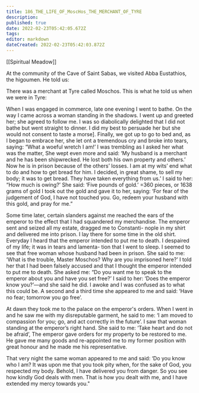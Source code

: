 ```yaml
---
title: 186_THE_LIFE_OF_MoscHos_THE_MERCHANT_OF_TYRE
description: 
published: true
date: 2022-02-23T05:42:05.672Z
tags: 
editor: markdown
dateCreated: 2022-02-23T05:42:03.872Z
---
```


[[Spiritual Meadow]]
 
At the community of the Cave of Saint Sabas, we visited Abba Eustathios, the higoumen. He told us:  
 
There was a merchant at Tyre called Moschos. This is what he told us when we were in Tyre:  
 
When I was engaged in commerce, late one evening I went to bathe. On the way I came across a woman standing in the shadows. I went up and greeted her; she agreed to follow me. I was so diabolically delighted that I did not bathe but went straight to dinner. I did my best to persuade her but she would not consent to taste a morse]. Finally, we got up to go to bed and, as I began to embrace her, she let ont a tremendous cry and broke into tears, saying: “What a woeful wretch I am!’ I was trembling as I asked her what was the matter, She wept even more and said: ‘My husband is a merchant and he has been shipwrecked. He lost both his own property and others.’ Now he is in prison because of the others’ losses. I am at my wits’ end what to do and how to get bread for him. I decided, in great shame, to sell my body; it was to get bread. They have taken everything from us.’ I said to her: “How much is owing?’ She said: ‘Five pounds of gold.’ =360 pieces, or 1638 grams of gold I took out the gold and gave it to her, saying: ‘For fear of the judgement of God, I have not touched you. Go, redeem your husband with this gold, and pray for me.”  
 
Some time later, certain slanders against me reached the ears of the emperor to the effect that I had squandered my merchandise. The emperor sent and seized all my estate, dragged me to Constanti- nople in my shirt and delivered me into prison. I lay there for some time in the old shirt. Everyday I heard that the emperor intended to put me to death. I despaired of my life; it was in tears and lamenta- tion that I went to sleep. I seemed to see that free woman whose husband had been in prison. She said to me: ‘What is the trouble, Master Moschos? Why are you imprisoned here?’ I told her that I had been falsely accused and that I thought the emperor intended to put me to death. She asked me: “Do you want me to speak to the emperor about you and have you set free?’ I said to her: ‘Does the emperor know you?’—and she said he did. I awoke and I was confused as to what this could be. A second and a third time she appeared to me and said: ‘Have no fear; tomorrow you go free’.  
 
At dawn they took me to the palace on the emperor's orders. When I went in and he saw me with my disreputable garment, he said to me: ‘I am moved to compassion for you; go, and act correctly in the future’. I saw that woman standing at the emperor’s right hand. She said to me: ‘Take heart and do not be afraid’, The emperor gave orders for my property to be restored to me. He gave me many goods and re-appointed me to my former position with great honour and he made me his representative.  
 
That very night the same woman appeared to me and said: ‘Do you know who I am? It was upon me that you took pity when, for the sake of God, you respected my body. Behold, I have delivered you from danger. So you see how kindly God deals with men. That is how you dealt with me, and I have extended my mercy towards you."
